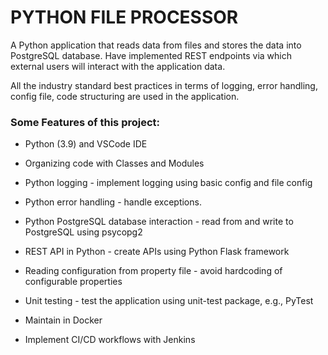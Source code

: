 # PYTHON FILE PROCESSOR 

A Python application that reads data from files and stores the data into PostgreSQL database. Have implemented REST endpoints via which external users will interact with the application data. 

All the industry standard best practices in terms of logging, error handling, config file, code structuring are used in the application.

### Some Features of this project:

- Python (3.9) and VSCode IDE

- Organizing code with Classes and Modules

- Python logging - implement logging using basic config and file config

- Python error handling - handle exceptions.

- Python PostgreSQL database interaction - read from and write to PostgreSQL using psycopg2

- REST API in Python - create APIs using Python Flask framework

- Reading configuration from property file - avoid hardcoding of configurable properties

- Unit testing - test the application using unit-test package, e.g., PyTest

- Maintain in Docker

- Implement CI/CD workflows with Jenkins